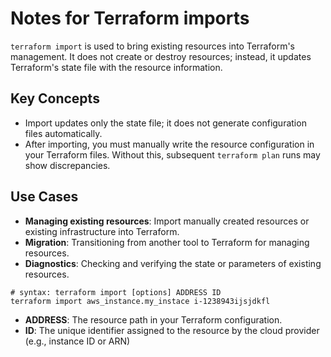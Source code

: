 # Notes for Terraform __imports__

`terraform import` is used to bring existing resources into Terraform's management. It does not create or destroy
resources; instead, it updates Terraform's state file with the resource information.

## Key Concepts

- Import updates only the state file; it does not generate configuration files automatically.
- After importing, you must manually write the resource configuration in your Terraform files. Without this, subsequent
  `terraform plan` runs may show discrepancies.

## Use Cases

- **Managing existing resources**: Import manually created resources or existing infrastructure into Terraform. 
- **Migration**: Transitioning from another tool to Terraform for managing resources. 
- **Diagnostics**: Checking and verifying the state or parameters of existing resources. 

```shell
# syntax: terraform import [options] ADDRESS ID 
terraform import aws_instance.my_instace i-1238943ijsjdkfl
```

* **ADDRESS**: The resource path in your Terraform configuration. 
* **ID**: The unique identifier assigned to the resource by the cloud provider (e.g., instance ID or ARN)